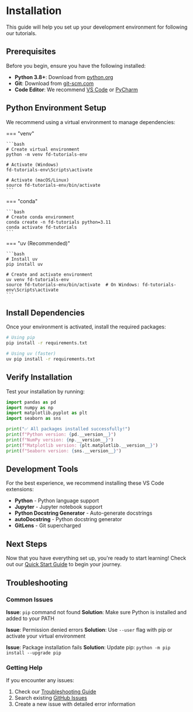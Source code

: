 # Installation

This guide will help you set up your development environment for following our tutorials.

## Prerequisites

Before you begin, ensure you have the following installed:

- **Python 3.8+**: Download from [python.org](https://www.python.org/downloads/)
- **Git**: Download from [git-scm.com](https://git-scm.com/downloads)
- **Code Editor**: We recommend [VS Code](https://code.visualstudio.com/) or [PyCharm](https://www.jetbrains.com/pycharm/)

## Python Environment Setup

We recommend using a virtual environment to manage dependencies:

=== "venv"

    ```bash
    # Create virtual environment
    python -m venv fd-tutorials-env
    
    # Activate (Windows)
    fd-tutorials-env\Scripts\activate
    
    # Activate (macOS/Linux)
    source fd-tutorials-env/bin/activate
    ```

=== "conda"

    ```bash
    # Create conda environment
    conda create -n fd-tutorials python=3.11
    conda activate fd-tutorials
    ```

=== "uv (Recommended)"

    ```bash
    # Install uv
    pip install uv
    
    # Create and activate environment
    uv venv fd-tutorials-env
    source fd-tutorials-env/bin/activate  # On Windows: fd-tutorials-env\Scripts\activate
    ```

## Install Dependencies

Once your environment is activated, install the required packages:

```bash
# Using pip
pip install -r requirements.txt

# Using uv (faster)
uv pip install -r requirements.txt
```

## Verify Installation

Test your installation by running:

```python
import pandas as pd
import numpy as np
import matplotlib.pyplot as plt
import seaborn as sns

print("✅ All packages installed successfully!")
print(f"Python version: {pd.__version__}")
print(f"NumPy version: {np.__version__}")
print(f"Matplotlib version: {plt.matplotlib.__version__}")
print(f"Seaborn version: {sns.__version__}")
```

## Development Tools

For the best experience, we recommend installing these VS Code extensions:

- **Python** - Python language support
- **Jupyter** - Jupyter notebook support
- **Python Docstring Generator** - Auto-generate docstrings
- **autoDocstring** - Python docstring generator
- **GitLens** - Git supercharged

## Next Steps

Now that you have everything set up, you're ready to start learning! Check out our [Quick Start Guide](quick-start.md) to begin your journey.

## Troubleshooting

### Common Issues

**Issue**: `pip` command not found
**Solution**: Make sure Python is installed and added to your PATH

**Issue**: Permission denied errors
**Solution**: Use `--user` flag with pip or activate your virtual environment

**Issue**: Package installation fails
**Solution**: Update pip: `python -m pip install --upgrade pip`

### Getting Help

If you encounter any issues:

1. Check our [Troubleshooting Guide](../guides/troubleshooting.md)
2. Search existing [GitHub Issues](https://github.com/frunde/fd-docs/issues)
3. Create a new issue with detailed error information
